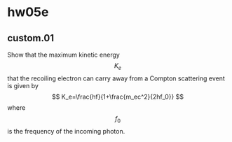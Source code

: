 # hw05e

## custom.01
Show that the maximum kinetic energy $$K_e$$ that the recoiling electron can carry away from a Compton scattering event is given by
$$
K_e=\frac{hf}{1+\frac{m_ec^2}{2hf_0}}
$$
where $$f_0$$ is the frequency of the incoming photon.

